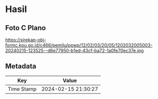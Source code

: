 # Hasil

## Foto C Plano

https://sirekap-obj-formc.kpu.go.id/c466/pemilu/ppwp/12/02/03/20/05/1202032005003-20240215-123525--d6e77950-b1ed-43cf-ba72-1a0fe70ec37e.jpg


## Metadata

| Key        | Value               |
| ---------- | ------------------- |
| Time Stamp | 2024-02-15 21:30:27 |



